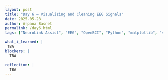 ```yaml
---
layout: post
title: "Day 6 – Visualizing and Cleaning EEG Signals"
date: 2025-05-28
author: Arpana Basnet
permalink: /day6.html
tags: ["NeuroLink Assist", "EEG", "OpenBCI", "Python", "matplotlib", "signal processing", "artifact removal", "alpha waves"]

what_i_learned: |
 TBA
blockers: |
  TBA

reflection: |
  TBA
---
```

